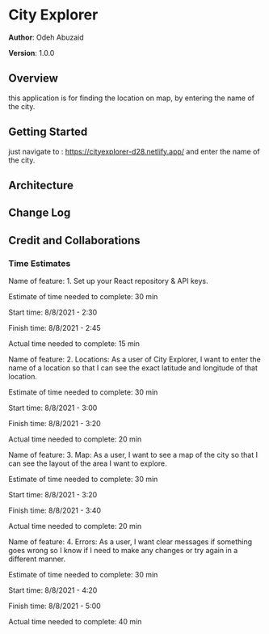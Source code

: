 # City Explorer

**Author**: Odeh Abuzaid

**Version**: 1.0.0 

## Overview
this application is for finding the location on map, by entering the name of the city.


## Getting Started
just navigate to : https://cityexplorer-d28.netlify.app/ and enter the name of the city.

## Architecture

## Change Log
<!-- 
01-01-2001 4:59pm - Application now has a fully-functional express server, with a GET route for the location resource. -->

## Credit and Collaborations
<!-- Give credit (and a link) to other people or resources that helped you build this application. -->

### Time Estimates

Name of feature: 1. Set up your React repository & API keys.

Estimate of time needed to complete:  30 min

Start time:  8/8/2021 - 2:30 

Finish time:  8/8/2021 - 2:45

Actual time needed to complete:  15 min


Name of feature: 2. Locations: As a user of City Explorer, I want to enter the name of a location so that I can see the exact latitude and longitude of that location.

Estimate of time needed to complete:  30 min

Start time:  8/8/2021 - 3:00

Finish time:  8/8/2021 - 3:20

Actual time needed to complete:  20 min

Name of feature: 3. Map: As a user, I want to see a map of the city so that I can see the layout of the area I want to explore.

Estimate of time needed to complete:  30 min

Start time:  8/8/2021 - 3:20

Finish time:  8/8/2021 - 3:40

Actual time needed to complete:  20 min


Name of feature: 4. Errors: As a user, I want clear messages if something goes wrong so I know if I need to make any changes or try again in a different manner.

Estimate of time needed to complete:  30 min

Start time:  8/8/2021 - 4:20

Finish time:  8/8/2021 - 5:00

Actual time needed to complete:  40 min